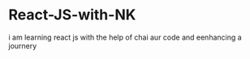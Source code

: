 # React-JS-with-NK
i am learning react js with the help of chai aur code and eenhancing a journery 
